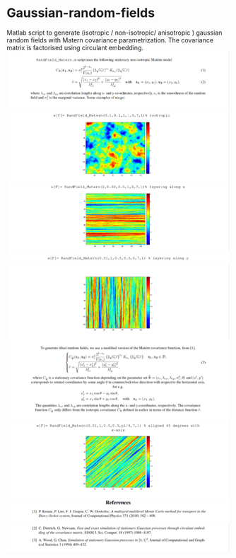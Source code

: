 # Gaussian-random-fields
Matlab script to generate (isotropic / non-isotropic/ anisotropic ) gaussian random fields with Matern covariance parametrization. 
The covariance matrix is factorised using circulant embedding. 
![Alt text](f1.png)
![Alt text](f2.png)
![Alt text](f3.png)
![Alt text](f4.png)
![Alt text](f5.png)
![Alt text](f6.png)
![Alt text](f7.png)
![Alt text](f8.png)
![Alt text](f9.png)
